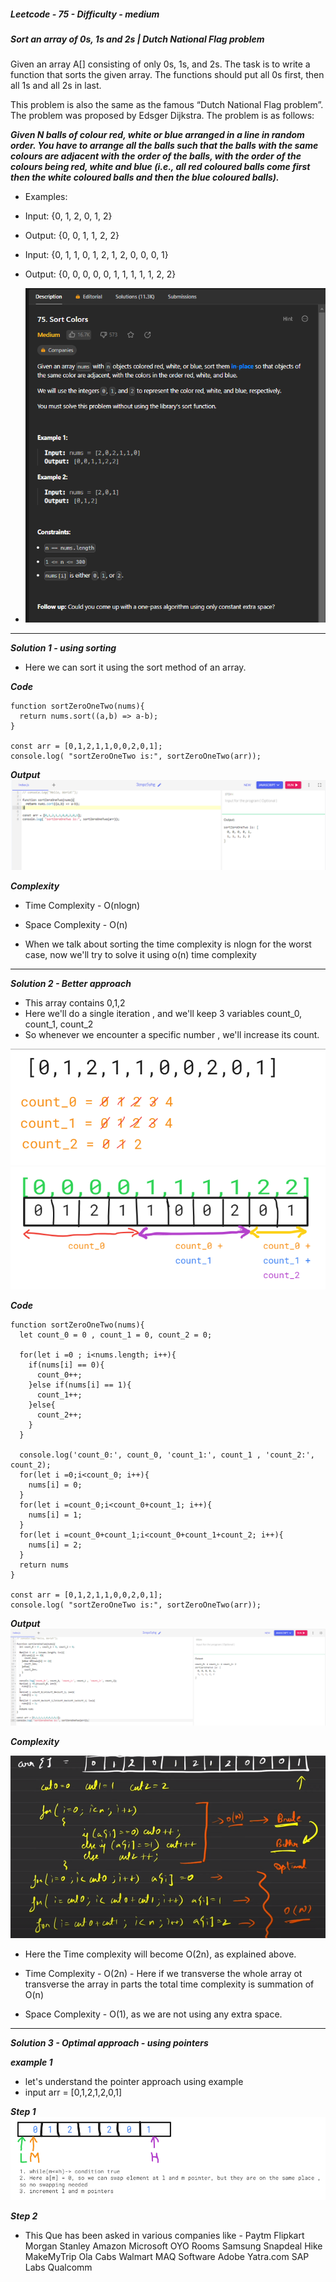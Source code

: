 ##### Leetcode - 75 - Difficulty - medium
##### Sort an array of 0s, 1s and 2s | Dutch National Flag problem

Given an array A[] consisting of only 0s, 1s, and 2s. The task is to write a function that sorts the given array. The functions should put all 0s first, then all 1s and all 2s in last.

This problem is also the same as the famous “Dutch National Flag problem”. The problem was proposed by Edsger Dijkstra. The problem is as follows:

***Given N balls of colour red, white or blue arranged in a line in random order. You have to arrange all the balls such that the balls with the same colours are adjacent with the order of the balls, with the order of the colours being red, white and blue (i.e., all red coloured balls come first then the white coloured balls and then the blue coloured balls).*** 

- Examples:
- Input: {0, 1, 2, 0, 1, 2}
- Output: {0, 0, 1, 1, 2, 2}

- Input: {0, 1, 1, 0, 1, 2, 1, 2, 0, 0, 0, 1}
- Output: {0, 0, 0, 0, 0, 1, 1, 1, 1, 1, 2, 2}

- ![Alt text](image-1.png)
________________________________________________________________

***Solution 1 - using sorting***

- Here we can sort it using the sort method of an array.

***Code***
```
function sortZeroOneTwo(nums){
  return nums.sort((a,b) => a-b);
}

const arr = [0,1,2,1,1,0,0,2,0,1];
console.log( "sortZeroOneTwo is:", sortZeroOneTwo(arr));
```
***Output***
![Alt text](image-2.png)

***Complexity***
- Time Complexity - O(nlogn)
- Space Complexity - O(n)

- When we talk about sorting the time complexity is nlogn for the worst case, now we'll try to solve it using o(n) time complexity
________________________________________________________________________________

***Solution 2 - Better approach***
- This array contains 0,1,2
- Here we'll do a single iteration , and we'll keep 3 variables count_0, count_1, count_2
- So whenever we encounter a specific number , we'll increase its count.

![Alt text](image-3.png)
![Alt text](image-5.png)

***Code***
```
function sortZeroOneTwo(nums){
  let count_0 = 0 , count_1 = 0, count_2 = 0;
  
  for(let i =0 ; i<nums.length; i++){
    if(nums[i] == 0){
      count_0++;
    }else if(nums[i] == 1){
      count_1++;
    }else{
      count_2++;
    } 
  }
  
  console.log('count_0:', count_0, 'count_1:', count_1 , 'count_2:', count_2);
  for(let i =0;i<count_0; i++){
    nums[i] = 0;
  }
  for(let i =count_0;i<count_0+count_1; i++){
    nums[i] = 1;
  }
  for(let i =count_0+count_1;i<count_0+count_1+count_2; i++){
    nums[i] = 2;
  }
  return nums
}

const arr = [0,1,2,1,1,0,0,2,0,1];
console.log( "sortZeroOneTwo is:", sortZeroOneTwo(arr));
```

***Output***
![Alt text](image-4.png)
 

***Complexity***

![Alt text](image-6.png)

- Here the Time complexity will become O(2n), as explained above.

- Time Complexity - O(2n) - Here if we transverse the whole array ot transverse the array in parts the total time complexity is summation of O(n)
- Space Complexity - O(1), as we are not using any extra space.

________________________________________________________________________________

***Solution 3 - Optimal approach - using pointers***

***example 1***
- let's understand the pointer approach using example
- input arr = [0,1,2,1,2,0,1]

***Step 1***
![Alt text](image-7.png)

***Step 2***

















- This Que has been asked in various companies like - 
Paytm
Flipkart
Morgan Stanley
Amazon
Microsoft
OYO Rooms
Samsung
Snapdeal
Hike
MakeMyTrip
Ola Cabs
Walmart
MAQ Software
Adobe
Yatra.com
SAP Labs
Qualcomm